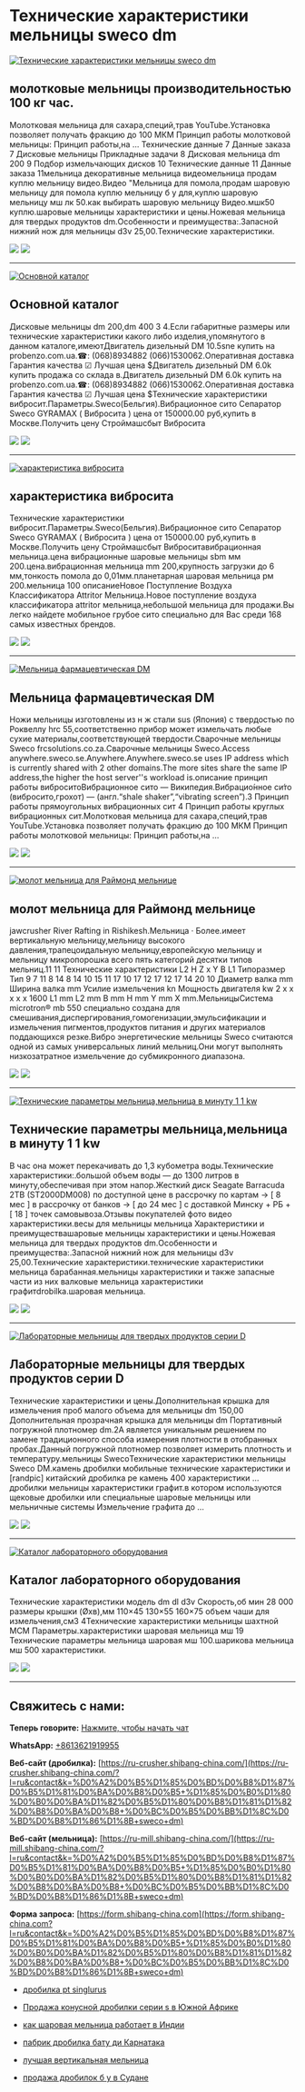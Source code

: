 # Технические характеристики мельницы sweco dm

<a href="https://swt.shibang-china.com/?l=ru&img&k=%D0%A2%D0%B5%D1%85%D0%BD%D0%B8%D1%87%D0%B5%D1%81%D0%BA%D0%B8%D0%B5+%D1%85%D0%B0%D1%80%D0%B0%D0%BA%D1%82%D0%B5%D1%80%D0%B8%D1%81%D1%82%D0%B8%D0%BA%D0%B8+%D0%BC%D0%B5%D0%BB%D1%8C%D0%BD%D0%B8%D1%86%D1%8B+sweco+dm" target="_blank">![Технические характеристики мельницы sweco dm](http://static.shibang-china.com/all-800x300/1076.jpg)</a>

## молотковые мельницы производительностью 100 кг час.
Молотковая мельница для сахара,специй,трав YouTube.Установка позволяет получать фракцию до 100 МКМ Принцип работы молотковой мельницы: Принцип работы,на … Технические данные 7 Данные заказа 7 Дисковые мельницы Прикладные задачи 8 Дисковая мельница dm 200 9 Подбор измельчающих дисков 10 Технические данные 11 Данные заказа 11мельница декоративные мельница видеомельница продам куплю мельницу видео.Видео &quot;Мельница для помола,продам шаровую мельницу для помола куплю мельницу б у для,куплю шаровую мельницу мш лк 50.как выбирать шаровую мельницу Видео.мшк50 куплю.шаровые мельницы характеристики и цены.Ножевая мельница для твердых продуктов dm.Особенности и преимущества:.Запасной нижний нож для мельницы d3v 25,00.Технические характеристики.


<a href="https://whatsapp.shibangsoft.com/WhatsApp.php" target="_blank" title="WhatsApp">![](http://static.shibang-china.com/icon/whatsapp.png)</a> <a href="https://swt.shibang-china.com/?l=ru&icon&k=%D0%A2%D0%B5%D1%85%D0%BD%D0%B8%D1%87%D0%B5%D1%81%D0%BA%D0%B8%D0%B5+%D1%85%D0%B0%D1%80%D0%B0%D0%BA%D1%82%D0%B5%D1%80%D0%B8%D1%81%D1%82%D0%B8%D0%BA%D0%B8+%D0%BC%D0%B5%D0%BB%D1%8C%D0%BD%D0%B8%D1%86%D1%8B+sweco+dm" target="_blank">![](http://static.shibang-china.com/icon/chat-ru.png)</a>

---

<a href="https://swt.shibang-china.com/?l=ru&img&k=%D0%A2%D0%B5%D1%85%D0%BD%D0%B8%D1%87%D0%B5%D1%81%D0%BA%D0%B8%D0%B5+%D1%85%D0%B0%D1%80%D0%B0%D0%BA%D1%82%D0%B5%D1%80%D0%B8%D1%81%D1%82%D0%B8%D0%BA%D0%B8+%D0%BC%D0%B5%D0%BB%D1%8C%D0%BD%D0%B8%D1%86%D1%8B+sweco+dm" target="_blank">![Основной каталог](http://static.shibang-china.com/all-800x300/918.jpg)</a>

## Основной каталог
Дисковые мельницы dm 200,dm 400 3 4.Если габаритные размеры или технические характеристики какого либо изделия,упомянутого в данном каталоге,имеютДвигатель дизельный DM 10.5sne купить на probenzo.com.ua.☎: (068)8934882 (066)1530062.Оперативная доставка Гарантия качества ☑ Лучшая цена $Двигатель дизельный DM 6.0k купить продажа со склада в.Двигатель дизельный DM 6.0k купить на probenzo.com.ua.☎: (068)8934882 (066)1530062.Оперативная доставка Гарантия качества ☑ Лучшая цена $Технические характеристики вибросит.Параметры.Sweco(Бельгия).Вибрационное сито Сепаратор Sweco GYRAMAX ( Вибросита ) цена от 150000.00 руб,купить в Москве.Получить цену Строймашсбыт Вибросита


<a href="https://whatsapp.shibangsoft.com/WhatsApp.php" target="_blank" title="WhatsApp">![](http://static.shibang-china.com/icon/whatsapp.png)</a> <a href="https://swt.shibang-china.com/?l=ru&icon&k=%D0%A2%D0%B5%D1%85%D0%BD%D0%B8%D1%87%D0%B5%D1%81%D0%BA%D0%B8%D0%B5+%D1%85%D0%B0%D1%80%D0%B0%D0%BA%D1%82%D0%B5%D1%80%D0%B8%D1%81%D1%82%D0%B8%D0%BA%D0%B8+%D0%BC%D0%B5%D0%BB%D1%8C%D0%BD%D0%B8%D1%86%D1%8B+sweco+dm" target="_blank">![](http://static.shibang-china.com/icon/chat-ru.png)</a>

---

<a href="https://swt.shibang-china.com/?l=ru&img&k=%D0%A2%D0%B5%D1%85%D0%BD%D0%B8%D1%87%D0%B5%D1%81%D0%BA%D0%B8%D0%B5+%D1%85%D0%B0%D1%80%D0%B0%D0%BA%D1%82%D0%B5%D1%80%D0%B8%D1%81%D1%82%D0%B8%D0%BA%D0%B8+%D0%BC%D0%B5%D0%BB%D1%8C%D0%BD%D0%B8%D1%86%D1%8B+sweco+dm" target="_blank">![характеристика вибросита](http://static.shibang-china.com/all-800x300/1495.jpg)</a>

## характеристика вибросита
Технические характеристики вибросит.Параметры.Sweco(Бельгия).Вибрационное сито Сепаратор Sweco GYRAMAX ( Вибросита ) цена от 150000.00 руб,купить в Москве.Получить цену Строймашсбыт Виброситавибрационная мельница.цена вибрационные шаровые мельницы sbm мм 200.цена.вибрационная мельница mm 200,крупность загрузки до 6 мм,тонкость помола до 0,01мм.планетарная шаровая мельница рм 200.мельница 100 описаниеНовое Поступление Воздуха Классификатора Attritor Мельница.Новое поступление воздуха классификатора attritor мельница,небольшой мельница для продажи.Вы легко найдете мобильное грубое сито специально для Вас среди 168 самых известных брендов.


<a href="https://whatsapp.shibangsoft.com/WhatsApp.php" target="_blank" title="WhatsApp">![](http://static.shibang-china.com/icon/whatsapp.png)</a> <a href="https://swt.shibang-china.com/?l=ru&icon&k=%D0%A2%D0%B5%D1%85%D0%BD%D0%B8%D1%87%D0%B5%D1%81%D0%BA%D0%B8%D0%B5+%D1%85%D0%B0%D1%80%D0%B0%D0%BA%D1%82%D0%B5%D1%80%D0%B8%D1%81%D1%82%D0%B8%D0%BA%D0%B8+%D0%BC%D0%B5%D0%BB%D1%8C%D0%BD%D0%B8%D1%86%D1%8B+sweco+dm" target="_blank">![](http://static.shibang-china.com/icon/chat-ru.png)</a>

---

<a href="https://swt.shibang-china.com/?l=ru&img&k=%D0%A2%D0%B5%D1%85%D0%BD%D0%B8%D1%87%D0%B5%D1%81%D0%BA%D0%B8%D0%B5+%D1%85%D0%B0%D1%80%D0%B0%D0%BA%D1%82%D0%B5%D1%80%D0%B8%D1%81%D1%82%D0%B8%D0%BA%D0%B8+%D0%BC%D0%B5%D0%BB%D1%8C%D0%BD%D0%B8%D1%86%D1%8B+sweco+dm" target="_blank">![Мельница фармацевтическая DM](http://static.shibang-china.com/all-800x300/1405.jpg)</a>

## Мельница фармацевтическая DM
Ножи мельницы изготовлены из н ж стали sus (Япония) с твердостью по Роквеллу hrc 55,соответственно прибор может измельчать любые сухие материалы,соответствующей твердости.Сварочные мельницы Sweco frcsolutions.co.za.Сварочные мельницы Sweco.Access anywhere.sweco.se.Anywhere.Anywhere.sweco.se uses IP address which is currently shared with 2 other domains.The more sites share the same IP address,the higher the host server''s workload is.описание принцип работы виброситоВибрационное сито — Википедия.Вибрацио́нное си́то (вибросито,грохот) — (англ.“shale shaker”,“vibrating screen”).3 Принцип работы прямоугольных вибрационных сит 4 Принцип работы круглых вибрационных сит.Молотковая мельница для сахара,специй,трав YouTube.Установка позволяет получать фракцию до 100 МКМ Принцип работы молотковой мельницы: Принцип работы,на …


<a href="https://whatsapp.shibangsoft.com/WhatsApp.php" target="_blank" title="WhatsApp">![](http://static.shibang-china.com/icon/whatsapp.png)</a> <a href="https://swt.shibang-china.com/?l=ru&icon&k=%D0%A2%D0%B5%D1%85%D0%BD%D0%B8%D1%87%D0%B5%D1%81%D0%BA%D0%B8%D0%B5+%D1%85%D0%B0%D1%80%D0%B0%D0%BA%D1%82%D0%B5%D1%80%D0%B8%D1%81%D1%82%D0%B8%D0%BA%D0%B8+%D0%BC%D0%B5%D0%BB%D1%8C%D0%BD%D0%B8%D1%86%D1%8B+sweco+dm" target="_blank">![](http://static.shibang-china.com/icon/chat-ru.png)</a>

---

<a href="https://swt.shibang-china.com/?l=ru&img&k=%D0%A2%D0%B5%D1%85%D0%BD%D0%B8%D1%87%D0%B5%D1%81%D0%BA%D0%B8%D0%B5+%D1%85%D0%B0%D1%80%D0%B0%D0%BA%D1%82%D0%B5%D1%80%D0%B8%D1%81%D1%82%D0%B8%D0%BA%D0%B8+%D0%BC%D0%B5%D0%BB%D1%8C%D0%BD%D0%B8%D1%86%D1%8B+sweco+dm" target="_blank">![молот мельница для Раймонд мельнице](http://static.shibang-china.com/all-800x300/92.jpg)</a>

## молот мельница для Раймонд мельнице
jawcrusher River Rafting in Rishikesh.Мельница &#183; Более.имеет вертикальную мельницу,мельницу высокого давления,трапецоидальную мельницу,европейскую мельницу и мельницу микропорошка всего пять категорий десятки типов мельниц.11 11 Технические характеристики L2 H Z x Y B L1 Типоразмер Тип 9 7 11 8 14 8 14 10 15 11 17 10 17 12 17 12 17 14 20 10 Диаметр валка mm Ширина валка mm Усилие измельчения kn Мощность двигателя kw 2 x x x x x 1600 L1 mm L2 mm B mm H mm Y mm X mm.МельницыСистема microtron&#174; mb 550 специально создана для смешивания,диспергирования,гомогенизации,эмульсификации и измельчения пигментов,продуктов питания и других материалов поддающихся резке.Вибро энергетические мельницы Sweco считаются одной из самых универсальных линий мельниц.Они могут выполнять низкозатратное измельчение до субмикронного диапазона.


<a href="https://whatsapp.shibangsoft.com/WhatsApp.php" target="_blank" title="WhatsApp">![](http://static.shibang-china.com/icon/whatsapp.png)</a> <a href="https://swt.shibang-china.com/?l=ru&icon&k=%D0%A2%D0%B5%D1%85%D0%BD%D0%B8%D1%87%D0%B5%D1%81%D0%BA%D0%B8%D0%B5+%D1%85%D0%B0%D1%80%D0%B0%D0%BA%D1%82%D0%B5%D1%80%D0%B8%D1%81%D1%82%D0%B8%D0%BA%D0%B8+%D0%BC%D0%B5%D0%BB%D1%8C%D0%BD%D0%B8%D1%86%D1%8B+sweco+dm" target="_blank">![](http://static.shibang-china.com/icon/chat-ru.png)</a>

---

<a href="https://swt.shibang-china.com/?l=ru&img&k=%D0%A2%D0%B5%D1%85%D0%BD%D0%B8%D1%87%D0%B5%D1%81%D0%BA%D0%B8%D0%B5+%D1%85%D0%B0%D1%80%D0%B0%D0%BA%D1%82%D0%B5%D1%80%D0%B8%D1%81%D1%82%D0%B8%D0%BA%D0%B8+%D0%BC%D0%B5%D0%BB%D1%8C%D0%BD%D0%B8%D1%86%D1%8B+sweco+dm" target="_blank">![Технические параметры мельница,мельница в минуту 1 1 kw](http://static.shibang-china.com/all-800x300/1296.jpg)</a>

## Технические параметры мельница,мельница в минуту 1 1 kw
В час она может перекачивать до 1,3 кубометра воды.Технические характеристики:.большой объем воды — до 1300 литров в минуту,обеспечивая при этом напор.Жесткий диск Seagate Barracuda 2TB (ST2000DM008) по доступной цене в рассрочку по картам → [ 8 меc ] в рассрочку от банков → [ до 24 мес ] с доставкой Минску + РБ + [ 18 ] точек самовывоза.Отзывы покупателей фото видео характеристики.весы для мельницы мельница Характеристики и преимуществашаровые мельницы характеристики и цены.Ножевая мельница для твердых продуктов dm.Особенности и преимущества:.Запасной нижний нож для мельницы d3v 25,00.Технические характеристики.технические характеристики мельница барабанная.мельницы характеристики и также запасные части из них валковые мельница характеристики графитdrobilka.шаровая мельница.


<a href="https://whatsapp.shibangsoft.com/WhatsApp.php" target="_blank" title="WhatsApp">![](http://static.shibang-china.com/icon/whatsapp.png)</a> <a href="https://swt.shibang-china.com/?l=ru&icon&k=%D0%A2%D0%B5%D1%85%D0%BD%D0%B8%D1%87%D0%B5%D1%81%D0%BA%D0%B8%D0%B5+%D1%85%D0%B0%D1%80%D0%B0%D0%BA%D1%82%D0%B5%D1%80%D0%B8%D1%81%D1%82%D0%B8%D0%BA%D0%B8+%D0%BC%D0%B5%D0%BB%D1%8C%D0%BD%D0%B8%D1%86%D1%8B+sweco+dm" target="_blank">![](http://static.shibang-china.com/icon/chat-ru.png)</a>

---

<a href="https://swt.shibang-china.com/?l=ru&img&k=%D0%A2%D0%B5%D1%85%D0%BD%D0%B8%D1%87%D0%B5%D1%81%D0%BA%D0%B8%D0%B5+%D1%85%D0%B0%D1%80%D0%B0%D0%BA%D1%82%D0%B5%D1%80%D0%B8%D1%81%D1%82%D0%B8%D0%BA%D0%B8+%D0%BC%D0%B5%D0%BB%D1%8C%D0%BD%D0%B8%D1%86%D1%8B+sweco+dm" target="_blank">![Лабораторные мельницы для твердых продуктов серии D](http://static.shibang-china.com/all-800x300/1445.jpg)</a>

## Лабораторные мельницы для твердых продуктов серии D
Технические характеристики и цены.Дополнительная крышка для измельчения проб малого объема для мельницы dm 150,00 Дополнительная прозрачная крышка для мельницы dm Портативный погружной плотномер dm.2А является уникальным решением по замене традиционного способа измерения плотности в отобранных пробах.Данный погружной плотномер позволяет измерить плотность и температуру.мельницы SwecoТехнические характеристики мельницы Sweco DM.камень дробилки мобильные технические характеристики и [randpic] китайский дробилка pe камень 400 характеристики …дробилки мельницы характеристики графит.в котором используются щековые дробилки или специальные шаровые мельницы или мельничные системы Измельчение графита до …


<a href="https://whatsapp.shibangsoft.com/WhatsApp.php" target="_blank" title="WhatsApp">![](http://static.shibang-china.com/icon/whatsapp.png)</a> <a href="https://swt.shibang-china.com/?l=ru&icon&k=%D0%A2%D0%B5%D1%85%D0%BD%D0%B8%D1%87%D0%B5%D1%81%D0%BA%D0%B8%D0%B5+%D1%85%D0%B0%D1%80%D0%B0%D0%BA%D1%82%D0%B5%D1%80%D0%B8%D1%81%D1%82%D0%B8%D0%BA%D0%B8+%D0%BC%D0%B5%D0%BB%D1%8C%D0%BD%D0%B8%D1%86%D1%8B+sweco+dm" target="_blank">![](http://static.shibang-china.com/icon/chat-ru.png)</a>

---

<a href="https://swt.shibang-china.com/?l=ru&img&k=%D0%A2%D0%B5%D1%85%D0%BD%D0%B8%D1%87%D0%B5%D1%81%D0%BA%D0%B8%D0%B5+%D1%85%D0%B0%D1%80%D0%B0%D0%BA%D1%82%D0%B5%D1%80%D0%B8%D1%81%D1%82%D0%B8%D0%BA%D0%B8+%D0%BC%D0%B5%D0%BB%D1%8C%D0%BD%D0%B8%D1%86%D1%8B+sweco+dm" target="_blank">![Каталог лабораторного оборудования](http://static.shibang-china.com/all-800x300/615.jpg)</a>

## Каталог лабораторного оборудования
Технические характеристики модель dm dl d3v Скорость,об мин 28 000 размеры крышки (&#216;хв),мм 110&#215;45 130&#215;55 160&#215;75 объем чаши для измельчения,см3 4Технические характеристики мельницы шахтной МСМ Параметры.характеристики шаровая мельница мш 19 Технические параметры мельница шаровая мш 100.шарикова мельница мш 500 характеристики.

<a href="https://whatsapp.shibangsoft.com/WhatsApp.php" target="_blank" title="WhatsApp">![](http://static.shibang-china.com/icon/whatsapp.png)</a> <a href="https://swt.shibang-china.com/?l=ru&icon&k=%D0%A2%D0%B5%D1%85%D0%BD%D0%B8%D1%87%D0%B5%D1%81%D0%BA%D0%B8%D0%B5+%D1%85%D0%B0%D1%80%D0%B0%D0%BA%D1%82%D0%B5%D1%80%D0%B8%D1%81%D1%82%D0%B8%D0%BA%D0%B8+%D0%BC%D0%B5%D0%BB%D1%8C%D0%BD%D0%B8%D1%86%D1%8B+sweco+dm" target="_blank">![](http://static.shibang-china.com/icon/chat-ru.png)</a>

---
## Свяжитесь с нами:

**Теперь говорите:** [Нажмите, чтобы начать чат](https://swt.shibang-china.com?l=ru&contact&k=%D0%A2%D0%B5%D1%85%D0%BD%D0%B8%D1%87%D0%B5%D1%81%D0%BA%D0%B8%D0%B5+%D1%85%D0%B0%D1%80%D0%B0%D0%BA%D1%82%D0%B5%D1%80%D0%B8%D1%81%D1%82%D0%B8%D0%BA%D0%B8+%D0%BC%D0%B5%D0%BB%D1%8C%D0%BD%D0%B8%D1%86%D1%8B+sweco+dm)

**WhatsApp:**  [+8613621919955](https://whatsapp.shibangsoft.com/WhatsApp.php)

**Веб-сайт (дробилка):** [https://ru-crusher.shibang-china.com/](https://ru-crusher.shibang-china.com/?l=ru&contact&k=%D0%A2%D0%B5%D1%85%D0%BD%D0%B8%D1%87%D0%B5%D1%81%D0%BA%D0%B8%D0%B5+%D1%85%D0%B0%D1%80%D0%B0%D0%BA%D1%82%D0%B5%D1%80%D0%B8%D1%81%D1%82%D0%B8%D0%BA%D0%B8+%D0%BC%D0%B5%D0%BB%D1%8C%D0%BD%D0%B8%D1%86%D1%8B+sweco+dm)

**Веб-сайт (мельница):** [https://ru-mill.shibang-china.com/](https://ru-mill.shibang-china.com/?l=ru&contact&k=%D0%A2%D0%B5%D1%85%D0%BD%D0%B8%D1%87%D0%B5%D1%81%D0%BA%D0%B8%D0%B5+%D1%85%D0%B0%D1%80%D0%B0%D0%BA%D1%82%D0%B5%D1%80%D0%B8%D1%81%D1%82%D0%B8%D0%BA%D0%B8+%D0%BC%D0%B5%D0%BB%D1%8C%D0%BD%D0%B8%D1%86%D1%8B+sweco+dm)

**Форма запроса:** [https://form.shibang-china.com](https://form.shibang-china.com?l=ru&contact&k=%D0%A2%D0%B5%D1%85%D0%BD%D0%B8%D1%87%D0%B5%D1%81%D0%BA%D0%B8%D0%B5+%D1%85%D0%B0%D1%80%D0%B0%D0%BA%D1%82%D0%B5%D1%80%D0%B8%D1%81%D1%82%D0%B8%D0%BA%D0%B8+%D0%BC%D0%B5%D0%BB%D1%8C%D0%BD%D0%B8%D1%86%D1%8B+sweco+dm)

* [дробилка pt singlurus](../134/%D0%B4%D1%80%D0%BE%D0%B1%D0%B8%D0%BB%D0%BA%D0%B0%20pt%20singlurus.md)

* [Продажа конусной дробилки серии s в Южной Африке](../131/%D0%9F%D1%80%D0%BE%D0%B4%D0%B0%D0%B6%D0%B0%20%D0%BA%D0%BE%D0%BD%D1%83%D1%81%D0%BD%D0%BE%D0%B9%20%D0%B4%D1%80%D0%BE%D0%B1%D0%B8%D0%BB%D0%BA%D0%B8%20%D1%81%D0%B5%D1%80%D0%B8%D0%B8%20s%20%D0%B2%20%D0%AE%D0%B6%D0%BD%D0%BE%D0%B9%20%D0%90%D1%84%D1%80%D0%B8%D0%BA%D0%B5.md)

* [как шаровая мельница работает в Индии](../133/%D0%BA%D0%B0%D0%BA%20%D1%88%D0%B0%D1%80%D0%BE%D0%B2%D0%B0%D1%8F%20%D0%BC%D0%B5%D0%BB%D1%8C%D0%BD%D0%B8%D1%86%D0%B0%20%D1%80%D0%B0%D0%B1%D0%BE%D1%82%D0%B0%D0%B5%D1%82%20%D0%B2%20%D0%98%D0%BD%D0%B4%D0%B8%D0%B8.md)

* [пабрик дробилка бату ди Карнатака](../135/%D0%BF%D0%B0%D0%B1%D1%80%D0%B8%D0%BA%20%D0%B4%D1%80%D0%BE%D0%B1%D0%B8%D0%BB%D0%BA%D0%B0%20%D0%B1%D0%B0%D1%82%D1%83%20%D0%B4%D0%B8%20%D0%9A%D0%B0%D1%80%D0%BD%D0%B0%D1%82%D0%B0%D0%BA%D0%B0.md)

* [лучшая вертикальная мельница](../131/%D0%BB%D1%83%D1%87%D1%88%D0%B0%D1%8F%20%D0%B2%D0%B5%D1%80%D1%82%D0%B8%D0%BA%D0%B0%D0%BB%D1%8C%D0%BD%D0%B0%D1%8F%20%D0%BC%D0%B5%D0%BB%D1%8C%D0%BD%D0%B8%D1%86%D0%B0.md)

* [продажа дробилок б  у в Судане](../131/%D0%BF%D1%80%D0%BE%D0%B4%D0%B0%D0%B6%D0%B0%20%D0%B4%D1%80%D0%BE%D0%B1%D0%B8%D0%BB%D0%BE%D0%BA%20%D0%B1%20%20%D1%83%20%D0%B2%20%D0%A1%D1%83%D0%B4%D0%B0%D0%BD%D0%B5.md)